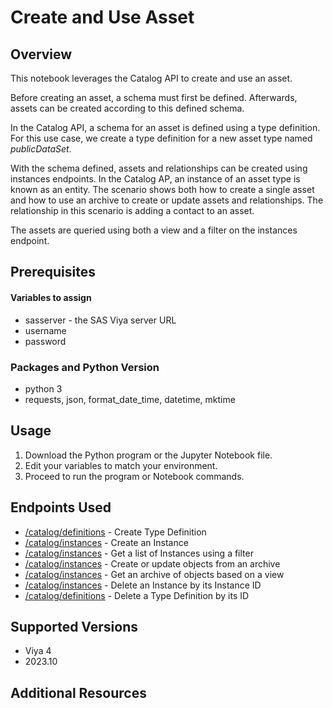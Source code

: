 # Create and Use Asset

## Overview

This notebook leverages the Catalog API to create and use an asset.

Before creating an asset, a schema must first be defined. Afterwards, assets can be created according to this defined schema.

In the Catalog API, a schema for an asset is defined using a type definition. For this use case, we create a type definition for a new asset type named *publicDataSet*.

With the schema defined, assets and relationships can be created using instances endpoints. In the Catalog AP, an instance of an asset type is known as an entity. The scenario shows both how to create a single asset and how to use an archive to create or update assets and relationships. The relationship in this scenario is adding a contact to an asset.

The assets are queried using both a view and a filter on the instances endpoint.

## Prerequisites

#### Variables to assign

- sasserver - the SAS Viya server URL
- username
- password

### Packages and Python Version
- python 3
- requests, json,  format_date_time, datetime, mktime

## Usage
1. Download the Python program or the Jupyter Notebook file.
2. Edit your variables to match your environment.
3. Proceed to run the program or Notebook commands.

## Endpoints Used

- [/catalog/definitions](https://sas-devportal-prod.azurewebsites.net/restApis/internal/catalog-v1/createTypeDefinition) - Create Type Definition
- [/catalog/instances](https://sas-devportal-prod.azurewebsites.net/restApis/internal/catalog-v1/createInstance) - Create an Instance
- [/catalog/instances](https://sas-devportal-prod.azurewebsites.net/restApis/internal/catalog-v1/getInstances) - Get a list of Instances using a filter
- [/catalog/instances](https://sas-devportal-prod.azurewebsites.net/restApis/internal/catalog-v1/createOrUpdateInstanceArchive) - Create or update objects from an archive
- [/catalog/instances](https://sas-devportal-prod.azurewebsites.net/restApis/internal/catalog-v1/queryArchive) - Get an archive of objects based on a view
- [/catalog/instances](https://sas-devportal-prod.azurewebsites.net/restApis/internal/catalog-v1/deleteInstance) - Delete an Instance by its Instance ID
- [/catalog/definitions](https://sas-devportal-prod.azurewebsites.net/restApis/internal/catalog-v1/deleteTypeDefinition) - Delete a Type Definition by its ID

## Supported Versions

- Viya 4
- 2023.10

## Additional Resources
